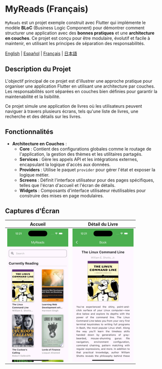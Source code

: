 # MyReads (Français)

`MyReads` est un projet exemple construit avec Flutter qui implémente le modèle **BLoC** (Business Logic Component) pour démontrer comment structurer une application avec des **bonnes pratiques** et une **architecture en couches**. Ce projet est conçu pour être modulaire, évolutif et facile à maintenir, en utilisant les principes de séparation des responsabilités.

[English](./README.md) | [Español](./README.es.md) | [Français](./README.fr.md) | [日本語](./README.jp.md)

## Description du Projet

L'objectif principal de ce projet est d'illustrer une approche pratique pour organiser une application Flutter en utilisant une architecture par couches. Les responsabilités sont séparées en couches bien définies pour garantir la maintenabilité et la lisibilité.

Ce projet simule une application de livres où les utilisateurs peuvent naviguer à travers plusieurs écrans, tels qu'une liste de livres, une recherche et des détails sur les livres.

## Fonctionnalités

- **Architecture en Couches** :
  - **Core** : Contient des configurations globales comme le routage de l'application, la gestion des thèmes et les utilitaires partagés.
  - **Services** : Gère les appels API et les intégrations externes, encapsulant la logique d'accès aux données.
  - **Providers** : Utilise le paquet `provider` pour gérer l'état et exposer la logique métier.
  - **Screens** : Définit l'interface utilisateur pour des pages spécifiques, telles que l'écran d'accueil et l'écran de détails.
  - **Widgets** : Composants d'interface utilisateur réutilisables pour construire des mises en page modulaires.

## Captures d'Écran

| **Accueil** | **Détail du Livre** |
|:-----------------------:|:-----------------------:|
| <img src="./screenshots/s1.png" width="200"> | <img src="./screenshots/s2.png" width="200"> |